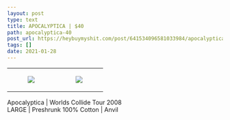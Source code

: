```yaml
---
layout: post
type: text
title: APOCALYPTICA | $40
path: apocalyptica-40
post_url: https://heybuymyshit.com/post/641534096581033984/apocalyptica-40
tags: []
date: 2021-01-28
---
```




<table style="width:100%;"><tr><td style="vertical-align:top;">
      <figure class="tmblr-full" data-orig-height="2048" data-orig-width="1365" data-orig-src="https://concertshirts.netlify.app/shirts/0380/0380-01.jpg"><img src="https://64.media.tumblr.com/e148fc8265af7318b4ca23359835e404/a75f423cc65166d5-89/s540x810/9604868e15074294708bf7dfe268fae820134e10.jpg" data-orig-height="2048" data-orig-width="1365" data-orig-src="https://concertshirts.netlify.app/shirts/0380/0380-01.jpg"/></figure></td>
    <td style="vertical-align:top;">
      <figure class="tmblr-full" data-orig-height="2048" data-orig-width="1365" data-orig-src="https://concertshirts.netlify.app/shirts/0380/0380-02.jpg"><img src="https://64.media.tumblr.com/93a0bdbb7f8ac41a83a2f60683dd45d3/a75f423cc65166d5-ca/s540x810/66f4004fa8b7eda4b56269f49b9f45cb747d05ba.jpg" data-orig-height="2048" data-orig-width="1365" data-orig-src="https://concertshirts.netlify.app/shirts/0380/0380-02.jpg"/></figure></td>
  </tr></table><p>
  Apocalyptica | Worlds Collide Tour 2008<br/>LARGE | Preshrunk 100% Cotton | Anvil
</p>
